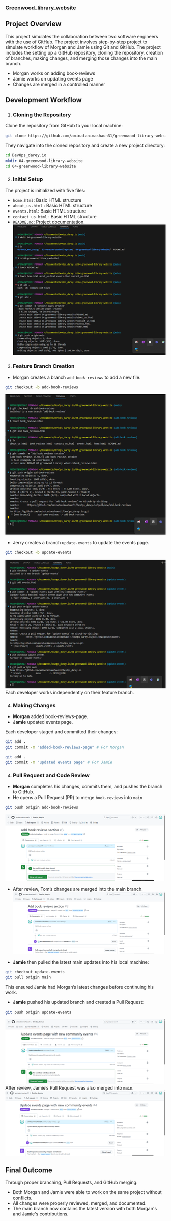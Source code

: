 ### Greenwood_library_website
## Project Overview
This project simulates the collaboration between two software engineers with the use of GitHub. The project involves step-by-step project to simulate workflow of Morgan and Jamie using Git and GitHub. The project includes the setting up a GitHub repository, cloning the repository, creation of branches, making changes, and merging those changes into the main branch.
* Morgan works on adding book-reviews
* Jamie works on updating events page
* Changes are merged in a controlled manner
## Development Workflow
1. ### Cloning the Repository
Clone the repository from GitHub to your local machine:
```bash
git clone https://github.com/aminatanimashaun31/greenwood-library-website.git
```

They navigate into the cloned repository and create a new project directory:
```bash
cd DevOps_darey.io
mkdir 04-greenwood-library-website
cd 04-greenwood-library-website
```
2. ### Initial Setup
The project is initialized with five files:
* `home.html`: Basic HTML structure
* `about_us.html` : Basic HTML structure
* `events.html`: Basic HTML structure
* `contact_us.html` : Basic HTML structure
* `README.md`: Project documentation.
![website=pages](./img/1.website-pages.png)
3. ### Feature Branch Creation
* Morgan creates a branch `add-book-reviews` to add a new file.
```bash
git checkout -b add-book-reviews
```
![Book-review](./img/2.morgan-branch.png)
* Jerry creates a branch `update-events` to update the events page.
```bash
git checkout -b update-events
```
![Events](./img/3.jamie-branch.png)
Each developer works independently on their feature branch.

4. ### Making Changes
 * **Morgan** added book-reviews-page.
* **Jamie** updated events page.

Each developer staged and committed their changes:
```bash
git add .
git commit -m "added-book-reviews-page" # For Morgan
```
```bash
git add .
git commit -m "updated events page" # For Jamie
```
4. ### Pull Request and Code Review
* **Morgan** completes his changes, commits them, and pushes the branch to GitHub.
* He opens a Pull Request (PR) to merge `book-reviews` into `main`
```bash
git push origin add-book-reviews
```
![Pull-book-reviews](./img/4.morgan-pullrequest.png)
* After review, Tom’s changes are merged into the main branch.
![Merge](./img/5.morgan-pullrequest-merged.png)

* **Jamie** then pulled the latest main updates into his local machine:
```bash
git checkout update-events
git pull origin main
```
This ensured Jamie had Morgan’s latest changes before continuing his work.
* **Jamie** pushed his updated branch and created a Pull Request:
```bash
git push origin update-events
```
![Pull-events](./img/6.jamie-updateevents-pullrequest.png)
After review, Jamie’s Pull Request was also merged into `main`.
![Merged](./img/7.jamie-pullrequest-merged.png)

## Final Outcome
Through proper branching, Pull Requests, and GitHub merging:
* Both Morgan and Jamie were able to work on the same project without conflicts.
* All changes were properly reviewed, merged, and documented.
* The main branch now contains the latest version with both Morgan's and Jamie's contributions.
